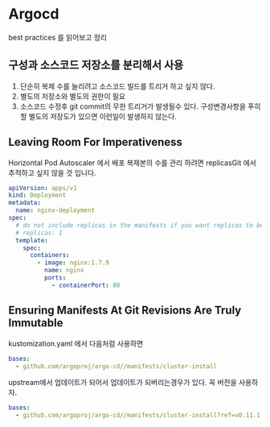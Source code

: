 # Argocd

best practices 를 읽어보고 정리

## 구성과 소스코드 저장소를 분리해서 사용

1. 단순히 복제 수를 늘리려고 소스코드 빌드를 트리거 하고 싶지 않다.
1. 별도의 저장소와 별도의 권한이 필요
1. 소스코드 수정후 git commit의 무한 트리거가 발생될수 있다. 구성변경사항을 푸히할 별도의 저장도가 있으면 이런일이 발생하지 않는다.

## Leaving Room For Imperativeness

Horizontal Pod Autoscaler 에서 배포 복제본의 수를 관리 하려면 replicasGit 에서 추적하고 싶지 않을 것 입니다.

```yml
apiVersion: apps/v1
kind: Deployment
metadata:
  name: nginx-deployment
spec:
  # do not include replicas in the manifests if you want replicas to be controlled by HPA
  # replicas: 1
  template:
    spec:
      containers:
        - image: nginx:1.7.9
          name: nginx
          ports:
            - containerPort: 80
```

## Ensuring Manifests At Git Revisions Are Truly Immutable

kustomization.yaml 에서 다음처럼 사용하면

```yml
bases:
  - github.com/argoproj/argo-cd//manifests/cluster-install
```

upstream에서 업데이트가 되어서 업데이트가 되버리는경우가 있다. 꼭 버전을 사용하자.

```yml
bases:
  - github.com/argoproj/argo-cd//manifests/cluster-install?ref=v0.11.1
```

